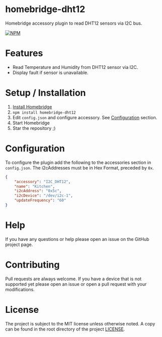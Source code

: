 [Install Homebridge]: https://github.com/nfarina/homebridge#installation
[Configuration]: #Configuration


# homebridge-dht12

Homebridge accessory plugin to read DHT12 sensors via I2C bus.

[![NPM](https://nodei.co/npm/homebridge-dht12.png?compact=true)](https://npmjs.org/package/homebridge-dht12)

# Features
* Read Temperature and Humidity from DHT12 sensor via I2C.
* Display fault if sensor is unavailable.

# Setup / Installation
1. [Install Homebridge]
2. `npm install homebridge-dht12`
3. Edit `config.json` and configure accessory. See [Configuration](#configuration) section.
4. Start Homebridge
5. Star the repository ;)

# Configuration

To configure the plugin add the following to the accessories section in `config.json`.
The i2cAddresses must be in Hex Format, preceded by `0x`.

```json
{
    "accessory": "I2C_DHT12",
    "name": "Kitchen",
    "i2cAddress": "0x5c",
    "i2cDevice": "/dev/i2c-1",
    "updateFrequency": "60"
}
```

# Help
If you have any questions or help please open an issue on the GitHub project page.

# Contributing
Pull requests are always welcome. If you have a device that is not supported yet please open an issue or open a pull request with
your modifications.

# License
The project is subject to the MIT license unless otherwise noted. A copy can be found in the root directory of the project [LICENSE](LICENSE).
